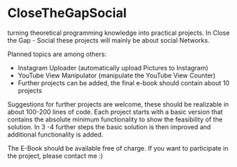 # CloseTheGapSocial

turning theoretical programming knowledge into practical projects. In Close the Gap - Social these projects will mainly be about social Networks.

Planned topics are among others:

- Instagram Uploader (automatically upload Pictures to Instagram)
- YouTube View Manipulator (manipulate the YouTube View Counter)
- Further projects can be added, the final e-book should contain about 10 projects

Suggestions for further projects are welcome, these should be realizable in about 100-200 lines of code. Each project starts with a basic version that contains the absolute minimum functionality to show the feasibility of the solution. In 3 -4 further steps the basic solution is then improved and additional functionality is added.

The E-Book should be available free of charge. If you want to participate in the project, please contact me :)
